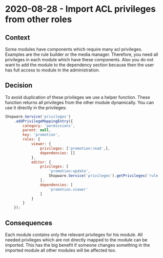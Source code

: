 # 2020-08-28 - Import ACL privileges from other roles

## Context
Some modules have components which require many acl privileges. Examples
are the rule builder or the media manager. Therefore, you need all privileges
in each module which have these components. Also you do not want to add the
module to the dependency section because then the user has full access to module
in the administration.

## Decision
To avoid duplication of these privileges we use a helper function. These
function returns all privileges from the other module dynamically. You can
use it directly in the privileges:

```js
Shopware.Service('privileges')
    .addPrivilegeMappingEntry({
        category: 'permissions',
        parent: null,
        key: 'promotion',
        roles: {
            viewer: {
                privileges: ['promotion:read',],
                dependencies: []
            },
            editor: {
                privileges: [
                    'promotion:update',
                    Shopware.Service('privileges').getPrivileges('rule.creator')
                ],
                dependencies: [
                    'promotion.viewer'
                ]
            }   
        }
    });
```

## Consequences
Each module contains only the relevant privileges for his module. All needed
privileges which are not directly mapped to the module can be imported. This
has the big benefit if someone changes something in the imported module all
other modules will be affected too.
